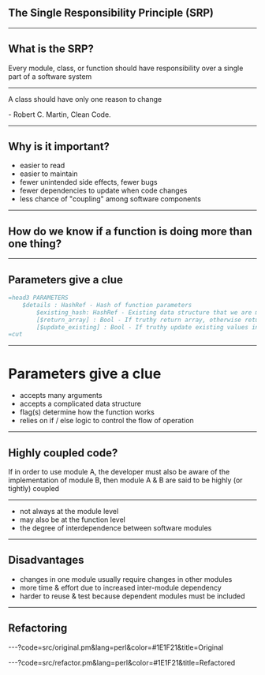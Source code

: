 ## The Single Responsibility Principle (SRP)

---

## What is the SRP?

Every module, class, or function should have responsibility over a single part of a software system

--- 

A class should have only one reason to change

\- Robert C. Martin, Clean Code.

---

## Why is it important?

* easier to read
* easier to maintain
* fewer unintended side effects, fewer bugs
* fewer dependencies to update when code changes
* less chance of "coupling" among software components

---

## How do we know if a function is doing more than one thing?

---

## Parameters give a clue

```perl
=head3 PARAMETERS
	$details : HashRef - Hash of function parameters
		$existing_hash: HashRef - Existing data structure that we are modifying
		[$return_array] : Bool - If truthy return array, otherwise return HashRef
		[$update_existing] : Bool - If truthy update existing values in the database
=cut
```

---

# Parameters give a clue

* accepts many arguments
* accepts a complicated data structure
* flag(s) determine how the function works
* relies on if / else logic to control the flow of operation

---

## Highly coupled code?

If in order to use module A, the developer must also be aware of the implementation of module B, then module A & B are said to be highly (or tightly) coupled

---

* not always at the module level
* may also be at the function level
* the degree of interdependence between software modules

---

## Disadvantages 

* changes in one module usually require changes in other modules
* more time & effort due to increased inter-module dependency
* harder to reuse & test because dependent modules must be included

---

## Refactoring

---?code=src/original.pm&lang=perl&color=#1E1F21&title=Original

---?code=src/refactor.pm&lang=perl&color=#1E1F21&title=Refactored

